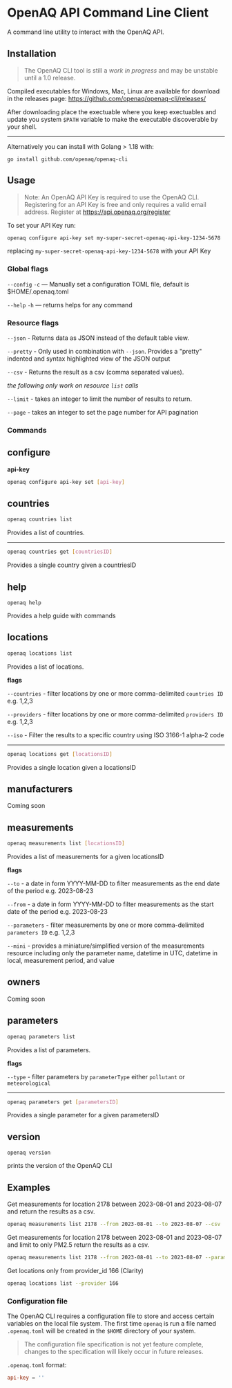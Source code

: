 
# OpenAQ API Command Line Client

A command line utility to interact with the OpenAQ API.


## Installation

> The OpenAQ CLI tool is still a *work in progress* and may be unstable until a 1.0 release. 

Compiled executables for Windows, Mac, Linux are available for download in the releases page: 
https://github.com/openaq/openaq-cli/releases/

After downloading place the exectuable where you keep exectuables and update you system `$PATH` variable to make the executable discoverable by your shell.

---

Alternatively you can install with Golang > 1.18 with:

```
go install github.com/openaq/openaq-cli
```



## Usage

> Note: An OpenAQ API Key is required to use the OpenAQ CLI. Registering for an API Key is free and only requires a valid email address. Register at https://api.openaq.org/register


To set your API Key run: 

```sh
openaq configure api-key set my-super-secret-openaq-api-key-1234-5678
```

replacing `my-super-secret-openaq-api-key-1234-5678` with your API Key


### Global flags

`--config` `-c` — Manually set a configuration TOML file, default is $HOME/.openaq.toml

`--help` `-h` — returns helps for any command

### Resource flags 

`--json` - Returns data as JSON instead of the default table view.

`--pretty` - Only used in combination with `--json`. Provides a "pretty" indented and syntax highlighted view of the JSON output

`--csv` - Returns the result as a csv (comma separated values).


_the following only work on resource `list` calls_

`--limit` - takes an integer to limit the number of results to return.

`--page` - takes an integer to set the page number for API pagination

### Commands

configure 
---
__api-key__

```sh
openaq configure api-key set [api-key]
```

countries
---
```sh
openaq countries list 
```

Provides a list of countries.

---


```sh
openaq countries get [countriesID]
```

Provides a single country given a countriesID


help
---
```
openaq help
```

Provides a help guide with commands


locations
--- 


```sh
openaq locations list 
```

Provides a list of locations.

__flags__

`--countries` - filter locations by one or more comma-delimited `countries ID` e.g. 1,2,3

`--providers` - filter locations by one or more comma-delimited `providers ID` e.g. 1,2,3

`--iso` - Filter the results to a specific country using ISO 3166-1 alpha-2 code

---

```sh
openaq locations get [locationsID]
```

Provides a single location given a locationsID


manufacturers
---

Coming soon

measurements
---

```sh
openaq measurements list [locationsID]
```

Provides a list of measurements for a given locationsID


__flags__

`--to` - a date in form YYYY-MM-DD to filter measurements as the end date of the period e.g. 2023-08-23

`--from` -  a date in form YYYY-MM-DD to filter measurements as the start date of the period e.g. 2023-08-23

`--parameters` - filter measurements by one or more comma-delimited `parameters ID` e.g. 1,2,3

`--mini` - provides a miniature/simplified version of the measurements resource including only the parameter name, datetime in UTC, datetime in local, measurement period, and value 


owners
---
Coming soon

parameters
---

```sh
openaq parameters list 
```
Provides a list of parameters.


__flags__

`--type` - filter parameters by `parameterType` either `pollutant` or `meteorological`


---


```sh
openaq parameters get [parametersID]
```
Provides a single parameter for a given parametersID


version 
---
```
openaq version
```

prints the version of the OpenAQ CLI


## Examples

Get measurements for location 2178 between 2023-08-01 and 2023-08-07 and return the results as a csv.

```sh
openaq measurements list 2178 --from 2023-08-01 --to 2023-08-07 --csv
```

Get measurements for location 2178 between 2023-08-01 and 2023-08-07 and limit to only PM2.5 return the results as a csv.

```sh
openaq measurements list 2178 --from 2023-08-01 --to 2023-08-07 --parameters 2 --csv
```

Get locations only from provider_id 166 (Clarity) 

```sh
openaq locations list --provider 166
```

### Configuration file

The OpenAQ CLI requires a configuration file to store and access certain variables on the local file system. The first time `openaq` is run a file named `.openaq.toml` will be created in the `$HOME` directory of your system.


> The configuration file specification is not yet feature complete, changes to the specification will likely occur in future releases.

`.openaq.toml` format:

```toml
api-key = ''
```


